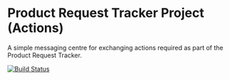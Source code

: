 # Product Request Tracker Project (Actions)

A simple messaging centre for exchanging actions required as part of the Product Request Tracker.

[![Build Status](https://travis-ci.org/jamesgreen21/product-request-tracker-actions.svg?branch=master)](https://travis-ci.org/jamesgreen21/product-request-tracker-actions)